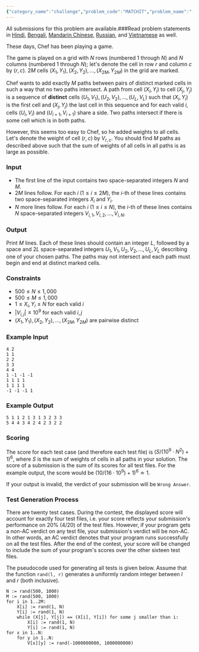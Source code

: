```yaml
---
{"category_name":"challenge","problem_code":"MATCHIT","problem_name":"(Challenge) Chef and Matching Game","languages_supported":{"0":"C","1":"CPP14","2":"JAVA","3":"PYTH","4":"PYTH 3.6","5":"PYPY","6":"CS2","7":"PAS fpc","8":"PAS gpc","9":"RUBY","10":"PHP","11":"GO","12":"NODEJS","13":"HASK","14":"rust","15":"SCALA","16":"swift","17":"D","18":"PERL","19":"FORT","20":"WSPC","21":"ADA","22":"CAML","23":"ICK","24":"BF","25":"ASM","26":"CLPS","27":"PRLG","28":"ICON","29":"SCM qobi","30":"PIKE","31":"ST","32":"NICE","33":"LUA","34":"BASH","35":"NEM","36":"LISP sbcl","37":"LISP clisp","38":"SCM guile","39":"JS","40":"ERL","41":"TCL","42":"kotlin","43":"PERL6","44":"TEXT","45":"SCM chicken","46":"PYP3","47":"CLOJ","48":"COB","49":"FS"},"max_timelimit":5,"source_sizelimit":50000,"problem_author":"whzzt","problem_tester":null,"date_added":"1-01-2019","tags":{"0":"whzzt"},"time":{"view_start_date":1547458202,"submit_start_date":1547458202,"visible_start_date":1547458202,"end_date":1735669800},"is_direct_submittable":false,"layout":"problem"}
---
```

<span class="solution-visible-txt">All submissions for this problem are available.</span>###Read problem statements in [Hindi](http://www.codechef.com/download/translated/JAN19/hindi/MATCHIT.pdf), [Bengali](http://www.codechef.com/download/translated/JAN19/bengali/MATCHIT.pdf), [Mandarin Chinese](http://www.codechef.com/download/translated/JAN19/mandarin/MATCHIT.pdf), [Russian](http://www.codechef.com/download/translated/JAN19/russian/MATCHIT.pdf), and [Vietnamese](http://www.codechef.com/download/translated/JAN19/vietnamese/MATCHIT.pdf) as well.

These days, Chef has been playing a game.

The game is played on a grid with $N$ rows (numbered $1$ through $N$) and $N$ columns (numbered $1$ through $N$); let's denote the cell in row $r$ and column $c$ by $(r, c)$. $2M$ cells $(X_1, Y_1), (X_2, Y_2), \ldots, (X_{2M}, Y_{2M})$ in the grid are marked.

Chef wants to add exactly $M$ paths between pairs of distinct marked cells in such a way that no two paths intersect. A path from cell $(X_i, Y_i)$ to cell $(X_j, Y_j)$ is a sequence of **distinct** cells $(U_1, V_1), (U_2, V_2), \ldots, (U_L, V_L)$ such that $(X_i, Y_i)$ is the first cell and $(X_j, Y_j)$ the last cell in this sequence and for each valid $i$, cells $(U_i, V_i)$ and $(U_{i+1}, V_{i+1})$ share a side. Two paths intersect if there is some cell which is in both paths.

However, this seems too easy to Chef, so he added weights to all cells. Let's denote the weight of cell $(r, c)$ by $V_{r, c}$. You should find $M$ paths as described above such that the sum of weights of all cells in all paths is as large as possible.

### Input
- The first line of the input contains two space-separated integers $N$ and $M$.
- $2M$ lines follow. For each $i$ ($1 \le i \le 2M$), the $i$-th of these lines contains two space-separated integers $X_i$ and $Y_i$.
- $N$ more lines follow. For each $i$ ($1 \le i \le N$), the $i$-th of these lines contains $N$ space-separated integers $V_{i, 1}, V_{i, 2}, \ldots, V_{i, N}$.

### Output
Print $M$ lines. Each of these lines should contain an integer $L$, followed by a space and $2L$ space-separated integers $U_1, V_1, U_2, V_2, \ldots, U_L, V_L$ describing one of your chosen paths. The paths may not intersect and each path must begin and end at distinct marked cells.

### Constraints
- $500 \le N \le 1,000$
- $500 \le M \le 1,000$
- $1 \le X_i, Y_i \le N$ for each valid $i$
- $|V_{i, j}| \le 10^9$ for each valid $i, j$
- $(X_1, Y_1), (X_2, Y_2), \ldots, (X_{2M}, Y_{2M})$ are pairwise distinct

### Example Input
```
4 2
1 1
2 2
3 3
4 4
1 -1 -1 -1
1 1 1 1
1 1 1 1
-1 -1 -1 1
```

### Example Output

```
5 1 1 2 1 3 1 3 2 3 3
5 4 4 3 4 2 4 2 3 2 2
```

### Scoring
The score for each test case (and therefore each test file) is $\left(S / (10^9 \cdot N^2) + 1\right)^6$, where $S$ is the sum of weights of cells in all paths in your solution. The score of a submission is the sum of its scores for all test files. For the example output, the score would be $\left(10 / (16 \cdot 10^9) + 1\right)^6 \doteq 1$.

If your output is invalid, the verdict of your submission will be `Wrong Answer`.

### Test Generation Process
There are twenty test cases. During the contest, the displayed score will account for exactly four test files, i.e. your score reflects your submission's performance on 20% (4/20) of the test files. However, if your program gets a non-AC verdict on any test file, your submission's verdict will be non-AC. In other words, an AC verdict denotes that your program runs successfully on all the test files. After the end of the contest, your score will be changed to include the sum of your program's scores over the other sixteen test files.

The pseudocode used for generating all tests is given below. Assume that the function `rand(l, r)` generates a uniformly random integer between $l$ and $r$ (both inclusive).

```
N := rand(500, 1000)
M := rand(500, 1000)
for i in 1..2M:
	X[i] := rand(1, N)
	Y[i] := rand(1, N)
	while (X[j], Y[j]) == (X[i], Y[i]) for some j smaller than i:
		X[i] := rand(1, N)
		Y[i] := rand(1, N)
for x in 1..N:
	for y in 1..N:
		V[x][y] := rand(-1000000000, 1000000000)
```
